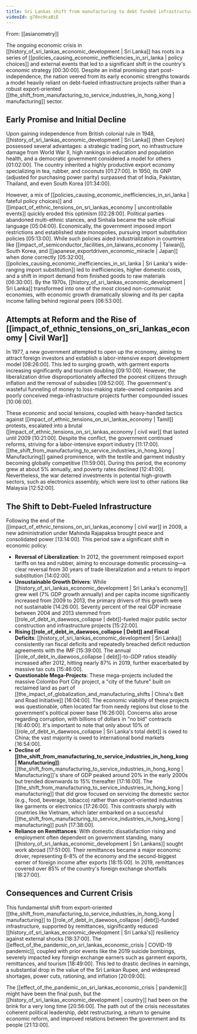 ```yaml
---
title: Sri Lankas shift from manufacturing to debt funded infrastructure
videoId: g70ncHcaBiE
---
```


From: [[asianometry]] <br/> 

The ongoing economic crisis in [[history_of_sri_lankas_economic_development | Sri Lanka]] has roots in a series of [[policies_causing_economic_inefficiencies_in_sri_lanka | policy choices]] and external events that led to a significant shift in the country's economic strategy <a class="yt-timestamp" data-t="00:30:00">[00:30:00]</a>. Despite an initial promising start post-independence, the nation veered from its early economic strengths towards a model heavily reliant on debt-fueled infrastructure projects rather than a robust export-oriented [[the_shift_from_manufacturing_to_service_industries_in_hong_kong | manufacturing]] sector.

## Early Promise and Initial Decline
Upon gaining independence from British colonial rule in 1948, [[history_of_sri_lankas_economic_development | Sri Lanka]] (then Ceylon) possessed several advantages: a strategic trading port, no infrastructure damage from World War II, high rankings in education and population health, and a democratic government considered a model for others <a class="yt-timestamp" data-t="01:02:00">[01:02:00]</a>. The country inherited a highly productive export economy specializing in tea, rubber, and coconuts <a class="yt-timestamp" data-t="01:27:00">[01:27:00]</a>. In 1950, its GNP (adjusted for purchasing power parity) surpassed that of India, Pakistan, Thailand, and even South Korea <a class="yt-timestamp" data-t="01:34:00">[01:34:00]</a>.

However, a mix of [[policies_causing_economic_inefficiencies_in_sri_lanka | fateful policy choices]] and [[impact_of_ethnic_tensions_on_sri_lankas_economy | uncontrollable events]] quickly eroded this optimism <a class="yt-timestamp" data-t="02:28:00">[02:28:00]</a>. Political parties abandoned multi-ethnic stances, and Sinhala became the sole official language <a class="yt-timestamp" data-t="05:04:00">[05:04:00]</a>. Economically, the government imposed import restrictions and established state monopolies, pursuing import substitution policies <a class="yt-timestamp" data-t="05:13:00">[05:13:00]</a>. While such policies aided industrialization in countries like [[impact_of_semiconductor_facilities_on_taiwans_economy | Taiwan]], South Korea, and [[japanese_exportdriven_economic_miracle | Japan]] when done correctly <a class="yt-timestamp" data-t="05:32:00">[05:32:00]</a>, [[policies_causing_economic_inefficiencies_in_sri_lanka | Sri Lanka's wide-ranging import substitution]] led to inefficiencies, higher domestic costs, and a shift in import demand from finished goods to raw materials <a class="yt-timestamp" data-t="06:30:00">[06:30:00]</a>. By the 1970s, [[history_of_sri_lankas_economic_development | Sri Lanka]] transformed into one of the most closed non-communist economies, with economic growth dramatically slowing and its per capita income falling behind regional peers <a class="yt-timestamp" data-t="06:53:00">[06:53:00]</a>.

## Attempts at Reform and the Rise of [[impact_of_ethnic_tensions_on_sri_lankas_economy | Civil War]]
In 1977, a new government attempted to open up the economy, aiming to attract foreign investors and establish a labor-intensive export development model <a class="yt-timestamp" data-t="08:26:00">[08:26:00]</a>. This led to surging growth, with garment exports increasing significantly and tourism doubling <a class="yt-timestamp" data-t="09:10:00">[09:10:00]</a>. However, the liberalization drive disproportionately affected the poorest citizens through inflation and the removal of subsidies <a class="yt-timestamp" data-t="09:52:00">[09:52:00]</a>. The government's wasteful funneling of money to loss-making state-owned companies and poorly conceived mega-infrastructure projects further compounded issues <a class="yt-timestamp" data-t="10:06:00">[10:06:00]</a>.

These economic and social tensions, coupled with heavy-handed tactics against [[impact_of_ethnic_tensions_on_sri_lankas_economy | Tamil]] protests, escalated into a brutal [[impact_of_ethnic_tensions_on_sri_lankas_economy | civil war]] that lasted until 2009 <a class="yt-timestamp" data-t="10:21:00">[10:21:00]</a>. Despite the conflict, the government continued reforms, striving for a labor-intensive export industry <a class="yt-timestamp" data-t="11:17:00">[11:17:00]</a>. [[the_shift_from_manufacturing_to_service_industries_in_hong_kong | Manufacturing]] gained prominence, with the textile and garment industry becoming globally competitive <a class="yt-timestamp" data-t="11:59:00">[11:59:00]</a>. During this period, the economy grew at about 5% annually, and poverty rates declined <a class="yt-timestamp" data-t="12:41:00">[12:41:00]</a>. Nevertheless, the war deterred investments in potential high-growth sectors, such as electronics assembly, which were lost to other nations like Malaysia <a class="yt-timestamp" data-t="12:52:00">[12:52:00]</a>.

## The Shift to Debt-Fueled Infrastructure
Following the end of the [[impact_of_ethnic_tensions_on_sri_lankas_economy | civil war]] in 2009, a new administration under Mahinda Rajapaksa brought peace and consolidated power <a class="yt-timestamp" data-t="13:14:00">[13:14:00]</a>. This period saw a significant shift in economic policy:
*   **Reversal of Liberalization**: In 2012, the government reimposed export tariffs on tea and rubber, aiming to encourage domestic processing—a clear reversal from 30 years of trade liberalization and a return to import substitution <a class="yt-timestamp" data-t="14:02:00">[14:02:00]</a>.
*   **Unsustainable Growth Drivers**: While [[history_of_sri_lankas_economic_development | Sri Lanka's economy]] grew well (7% GDP growth annually) and per capita income significantly increased from 2009 to 2013, the primary drivers of this growth were not sustainable <a class="yt-timestamp" data-t="14:26:00">[14:26:00]</a>. Seventy percent of the real GDP increase between 2004 and 2013 stemmed from [[role_of_debt_in_daewoos_collapse | debt]]-fueled major public sector construction and infrastructure projects <a class="yt-timestamp" data-t="15:22:00">[15:22:00]</a>.
*   **Rising [[role_of_debt_in_daewoos_collapse | Debt]] and Fiscal Deficits**: [[history_of_sri_lankas_economic_development | Sri Lanka]] consistently ran fiscal deficits and repeatedly breached deficit reduction agreements with the IMF <a class="yt-timestamp" data-t="15:39:00">[15:39:00]</a>. The annual [[role_of_debt_in_daewoos_collapse | debt]]-to-GDP ratios steadily increased after 2012, hitting nearly 87% in 2019, further exacerbated by massive tax cuts <a class="yt-timestamp" data-t="15:46:00">[15:46:00]</a>.
*   **Questionable Mega-Projects**: These mega-projects included the massive Colombo Port City project, a "city of the future" built on reclaimed land as part of [[the_impact_of_globalization_and_manufacturing_shifts | China's Belt and Road Initiative]] <a class="yt-timestamp" data-t="16:04:00">[16:04:00]</a>. The economic viability of these projects was questionable, often located far from needy regions but close to the government's political power base <a class="yt-timestamp" data-t="16:26:00">[16:26:00]</a>. Concerns also arose regarding corruption, with billions of dollars in "no bid" contracts <a class="yt-timestamp" data-t="16:40:00">[16:40:00]</a>. It's important to note that only about 10% of [[role_of_debt_in_daewoos_collapse | Sri Lanka's total debt]] is owed to China; the vast majority is owed to international bond markets <a class="yt-timestamp" data-t="16:54:00">[16:54:00]</a>.
*   **Decline of [[the_shift_from_manufacturing_to_service_industries_in_hong_kong | Manufacturing]]**: [[the_shift_from_manufacturing_to_service_industries_in_hong_kong | Manufacturing]]'s share of GDP peaked around 20% in the early 2000s but trended downwards to 15% thereafter <a class="yt-timestamp" data-t="17:16:00">[17:16:00]</a>. The [[the_shift_from_manufacturing_to_service_industries_in_hong_kong | manufacturing]] that did grow focused on servicing the domestic sector (e.g., food, beverage, tobacco) rather than export-oriented industries like garments or electronics <a class="yt-timestamp" data-t="17:26:00">[17:26:00]</a>. This contrasts sharply with countries like Vietnam, which later embarked on a successful [[the_shift_from_manufacturing_to_service_industries_in_hong_kong | manufacturing]] push <a class="yt-timestamp" data-t="17:38:00">[17:38:00]</a>.
*   **Reliance on Remittances**: With domestic dissatisfaction rising and employment often dependent on government standing, many [[history_of_sri_lankas_economic_development | Sri Lankans]] sought work abroad <a class="yt-timestamp" data-t="17:51:00">[17:51:00]</a>. Their remittances became a major economic driver, representing 6-8% of the economy and the second-biggest earner of foreign income after exports <a class="yt-timestamp" data-t="18:15:00">[18:15:00]</a>. In 2019, remittances covered over 85% of the country's foreign exchange shortfalls <a class="yt-timestamp" data-t="18:27:00">[18:27:00]</a>.

## Consequences and Current Crisis
This fundamental shift from export-oriented [[the_shift_from_manufacturing_to_service_industries_in_hong_kong | manufacturing]] to [[role_of_debt_in_daewoos_collapse | debt]]-funded infrastructure, supported by remittances, significantly reduced [[history_of_sri_lankas_economic_development | Sri Lanka's]] resiliency against external shocks <a class="yt-timestamp" data-t="18:37:00">[18:37:00]</a>. The [[effect_of_the_pandemic_on_sri_lankas_economic_crisis | COVID-19 pandemic]], coupled with prior events like the 2019 suicide bombings, severely impacted key foreign exchange earners such as garment exports, remittances, and tourism <a class="yt-timestamp" data-t="18:49:00">[18:49:00]</a>. This led to drastic declines in earnings, a substantial drop in the value of the Sri Lankan Rupee, and widespread shortages, power cuts, rationing, and inflation <a class="yt-timestamp" data-t="20:09:00">[20:09:00]</a>.

The [[effect_of_the_pandemic_on_sri_lankas_economic_crisis | pandemic]] might have been the final push, but the [[history_of_sri_lankas_economic_development | country]] had been on the brink for a very long time <a class="yt-timestamp" data-t="20:56:00">[20:56:00]</a>. The path out of the crisis necessitates coherent political leadership, debt restructuring, a return to genuine economic reform, and improved relations between the government and its people <a class="yt-timestamp" data-t="21:13:00">[21:13:00]</a>.
